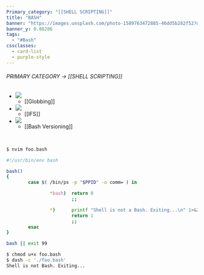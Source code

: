 ```yaml
---
Primary_category: "[[SHELL SCRIPTING]]"
title: "BASH"
banner: "https://images.unsplash.com/photo-1589763472885-46dd5b282f52?q=80&w=1748&auto=format&fit=crop&ixlib=rb-4.0.3&ixid=M3wxMjA3fDB8MHxwaG90by1wYWdlfHx8fGVufDB8fHx8fA%3D%3D"
banner_y: 0.88286
tags:
  - "#Bash"
cssclasses:
  - card-list
  - purple-style
---
```

###### PRIMARY CATEGORY → [[SHELL SCRIPTING]]

- ![](https://i.pinimg.com/736x/6b/e7/f7/6be7f7b015f91caab4a092f6f11de5a1.jpg)
	- [[Globbing]]
- ![](https://i.pinimg.com/736x/6b/e7/f7/6be7f7b015f91caab4a092f6f11de5a1.jpg)
	- [[IFS]]
- ![](https://i.pinimg.com/736x/6b/e7/f7/6be7f7b015f91caab4a092f6f11de5a1.jpg)
	- [[Bash Versioning]]

<br>

```bash
$ nvim foo.bash
```

```bash
#!/usr/bin/env bash

bash()
{
        case $( /bin/ps -p "$PPID" -o comm= ) in

                *bash)  return 0
                        ;;

                *)      printf "Shell is not a Bash. Exiting...\n" 1>&2
                        return 1
                        ;;
        esac
}

bash || exit 99
```

```bash
$ chmod u+x foo.bash
$ dash -c './foo.bash'
Shell is not Bash. Exiting...
```
